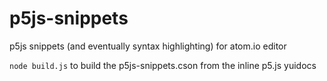 # p5js-snippets
p5js snippets (and eventually syntax highlighting) for atom.io editor

`node build.js` to build the p5js-snippets.cson from the inline p5.js yuidocs
